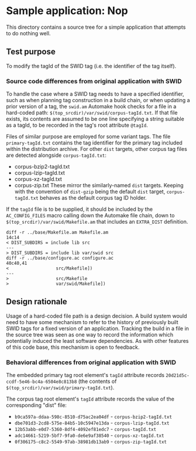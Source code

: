 # Sample application: Nop

This directory contains a source tree for a simple application that attempts to do nothing well.


## Test purpose

To modify the tagId of the SWID tag (i.e. the identifier of the tag itself).


### Source code differences from original application with SWID

To handle the case where a SWID tag needs to have a specified identifier, such as when planning tag construction in a build chain, or when updating a prior version of a tag, the `swid.am` Automake hook checks for a file in a hard-coded path: `$(top_srcdir)/var/swid/corpus-tagId.txt`.  If that file exists, its contents are assumed to be one line specifying a string suitable as a tagId, to be recorded in the tag's root attribute `@tagId`.

Files of similar purpose are employed for some variant tags.  The file `primary-tagId.txt` contains the tag identifier for the primary tag included within the distribution archive.  For other `dist` targets, other corpus tag files are detected alongside `corpus-tagId.txt`:
* corpus-bzip2-tagId.txt
* corpus-lzip-tagId.txt
* corpus-xz-tagId.txt
* corpus-zip.txt
These mirror the similarly-named `dist` targets.  Keeping with the convention of `dist-gzip` being the default `dist` target, `corpus-tagId.txt` behaves as the default corpus tag ID holder.

If the `tagId` file is to be supplied, it should be included by the `AC_CONFIG_FILES` macro calling down the Automake file chain, down to `$(top_srcdir)/var/swid/Makefile.am` that includes an `EXTRA_DIST` definition.

```
diff -r ../base/Makefile.am Makefile.am
14c14
< DIST_SUBDIRS = include lib src
---
> DIST_SUBDIRS = include lib var/swid src
diff -r ../base/configure.ac configure.ac
40c40,41
<                  src/Makefile])
---                                                                                      
>                  src/Makefile
>                  var/swid/Makefile])
```


## Design rationale

Usage of a hard-coded file path is a design decision.  A build system would need to have some mechanism to refer to the history of previously built SWID tags for a fixed version of an application.  Tracking the build in a file in the source tree was seen as one way to record the information which potentially induced the least software dependencies.  As with other features of this code base, this mechanism is open to feedback.


### Behavioral differences from original application with SWID

The embedded primary tag root element's `tagId` attribute records `20d21d5c-ccdf-5e46-bc4a-6504e8c813b8` (the contents of `$(top_srcdir)/var/swid/primary-tagId.txt`).

The corpus tag root element's `tagId` attribute records the value of the corresponding "dist" file:
* `b9ca597a-ddaa-598c-8510-d75ac2ea04df` - `corpus-bzip2-tagId.txt`
* `dbe701d3-2cd8-575e-84b5-10c5947e13da` - `corpus-lzip-tagId.txt`
* `12b53abb-e0d7-5360-8df4-4092ef81edc7` - `corpus-tagId.txt`
* `adc14661-5219-5bf7-9fa0-de6e9af38540` - `corpus-xz-tagId.txt`
* `0f306175-c8c2-5549-97ab-38981db13ab9` - `corpus-zip-tagId.txt`
